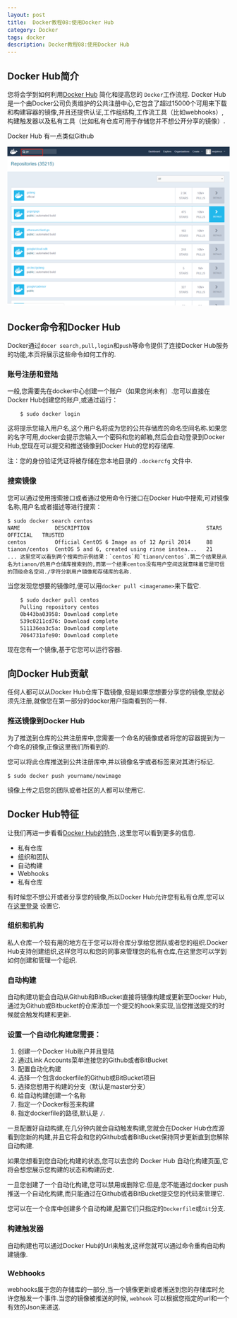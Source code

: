 ```yaml
---
layout: post
title:  Docker教程08:使用Docker Hub
category: Docker
tags: docker
description: Docker教程08:使用Docker Hub
---
```


Docker Hub简介
------------

您将会学到如何利用[Docker Hub](https://hub.docker.com/) 简化和提高您的 `Docker`工作流程. Docker Hub是一个由Docker公司负责维护的公共注册中心,它包含了超过15000个可用来下载和构建容器的镜像,并且还提供认证,工作组结构,工作流工具（比如webhooks）,构建触发器以及私有工具（比如私有仓库可用于存储您并不想公开分享的镜像）.

Docker Hub 有一点类似Github

![](/assets/image/docker_hub_search.png)

Docker命令和Docker Hub
-------------------

Docker通过`docer search,pull,login`和`push`等命令提供了连接Docker Hub服务的功能,本页将展示这些命令如何工作的.

### 账号注册和登陆

一般,您需要先在docker中心创建一个账户（如果您尚未有）.您可以直接在Docker Hub创建您的账户,或通过运行：

        $ sudo docker login


这将提示您输入用户名,这个用户名将成为您的公共存储库的命名空间名称.如果您的名字可用,docker会提示您输入一个密码和您的邮箱,然后会自动登录到Docker Hub,您现在可以提交和推送镜像到Docker Hub的您的存储库.

注：您的身份验证凭证将被存储在您本地目录的 `.dockercfg` 文件中.

### 搜索镜像

您可以通过使用搜索接口或者通过使用命令行接口在Docker Hub中搜索,可对镜像名称,用户名或者描述等进行搜索：

    $ sudo docker search centos
    NAME           DESCRIPTION                                     STARS     OFFICIAL   TRUSTED
    centos         Official CentOS 6 Image as of 12 April 2014     88
    tianon/centos  CentOS 5 and 6, created using rinse instea...   21
    ... 这里您可以看到两个搜索的示例结果：`centos`和`tianon/centos`.第二个结果是从名为tianon/的用户仓储库搜索到的,而第一个结果centos没有用户空间这就意味着它是可信的顶级命名空间./字符分割用户镜像和存储库的名称.


当您发现您想要的镜像时,便可以用`docker pull <imagename>`来下载它.

        $ sudo docker pull centos
        Pulling repository centos
        0b443ba03958: Download complete
        539c0211cd76: Download complete
        511136ea3c5a: Download complete
        7064731afe90: Download complete


现在您有一个镜像,基于它您可以运行容器.

向Docker Hub贡献
-------------

任何人都可以从Docker Hub仓库下载镜像,但是如果您想要分享您的镜像,您就必须先注册,就像您在第一部分的docker用户指南看到的一样.

### 推送镜像到Docker Hub

为了推送到仓库的公共注册库中,您需要一个命名的镜像或者将您的容器提到为一个命名的镜像,正像这里我们所看到的.

您可以将此仓库推送到公共注册库中,并以镜像名字或者标签来对其进行标记.

    $ sudo docker push yourname/newimage


镜像上传之后您的团队或者社区的人都可以使用它.

Docker Hub特征
------------

让我们再进一步看看[Docker Hub的特色](http://wiki.jikexueyuan.com/project/docker/userguide/dockerrepos.html) ,这里您可以看到更多的信息.

*   私有仓库
*   组织和团队
*   自动构建
*   Webhooks
*   私有仓库

有时候您不想公开或者分享您的镜像,所以Docker Hub允许您有私有仓库,您可以在[这里登录](https://hub.docker.com/) 设置它.

### 组织和机构

私人仓库一个较有用的地方在于您可以将仓库分享给您团队或者您的组织.Docker Hub支持创建组织,这样您可以和您的同事来管理您的私有仓库,在这里您可以学到如何创建和管理一个组织.

### 自动构建

自动构建功能会自动从Github和BitBucket直接将镜像构建或更新至Docker Hub,通过为Github或Bitbucket的仓库添加一个提交的hook来实现,当您推送提交的时候就会触发构建和更新.

### 设置一个自动化构建您需要：

1.  创建一个Docker Hub账户并且登陆
2.  通过Link Accounts菜单连接您的Github或者BitBucket
3.  配置自动化构建
4.  选择一个包含dockerfile的Github或BitBucket项目
5.  选择您想用于构建的分支（默认是master分支）
6.  给自动构建创建一个名称
7.  指定一个Docker标签来构建
8.  指定dockerfile的路径,默认是 `/`.

一旦配置好自动构建,在几分钟内就会自动触发构建,您就会在Docker Hub仓库源看到您新的构建,并且它将会和您的Github或者BitBucket保持同步更新直到您解除自动构建.

如果您想看到您自动化构建的状态,您可以去您的 Docker Hub 自动化构建页面,它将会想您展示您构建的状态和构建历史.

一旦您创建了一个自动化构建,您可以禁用或删除它.但是,您不能通过docker push推送一个自动化构建,而只能通过在Github或者BitBucket提交您的代码来管理它.

您可以在一个仓库中创建多个自动构建,配置它们只指定的`Dockerfil`e或`Git`分支.

### 构建触发器

自动构建也可以通过Docker Hub的Url来触发,这样您就可以通过命令重构自动构建镜像.

### Webhooks

webhooks属于您的存储库的一部分,当一个镜像更新或者推送到您的存储库时允许您触发一个事件.当您的镜像被推送的时候, `webhook` 可以根据您指定的url和一个有效的Json来递送.

